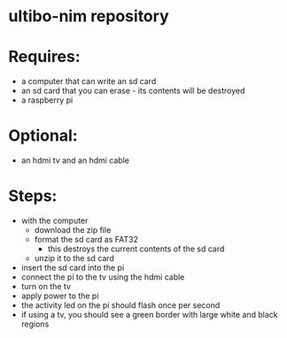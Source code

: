 # ultibo-nim repository

# Requires:
* a computer that can write an sd card
* an sd card that you can erase - its contents will be destroyed
* a raspberry pi

# Optional:
* an hdmi tv and an hdmi cable

# Steps:
* with the computer
    * download the zip file
    * format the sd card as FAT32
        * this destroys the current contents of the sd card
    * unzip it to the sd card
* insert the sd card into the pi
* connect the pi to the tv using the hdmi cable
* turn on the tv
* apply power to the pi
* the activity led on the pi should flash once per second
* if using a tv, you should see a green border with large white and black regions
